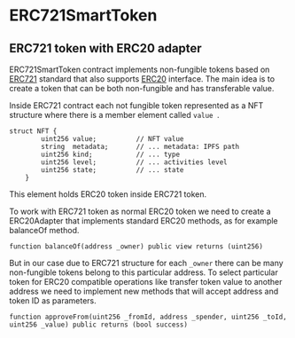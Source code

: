 # ERC721SmartToken
## ERC721 token with ERC20 adapter

ERC721SmartToken contract implements non-fungible tokens based on [ERC721](https://github.com/ethereum/eips/issues/721) standard 
that also supports [ERC20](https://github.com/ethereum/eips/issues/20) interface. The main idea is to create a token that can be both non-fungible and has transferable value. 

Inside ERC721 contract each not fungible token represented as a NFT structure where there is a member element called ```value ```.
```solidity
struct NFT {
        uint256 value;          // NFT value 
        string  metadata;       // ... metadata: IPFS path
        uint256 kind;           // ... type
        uint256 level;          // ... activities level
        uint256 state;          // ... state
    }
```
This element holds ERC20 token inside ERC721 token. 

To work with ERC721 token as normal ERC20 token we need to create a ERC20Adapter that implements standard ERC20 methods, 
as for example balanceOf method.
```solidity
function balanceOf(address _owner) public view returns (uint256)
```
But in our case due to ERC721 structure for each ```_owner``` there can be many 
non-fungible tokens belong to this particular address. To select particular token for ERC20 compatible operations like 
transfer token value to another address we need to implement new methods that will accept address and token ID as parameters.
```solidity
function approveFrom(uint256 _fromId, address _spender, uint256 _toId, uint256 _value) public returns (bool success)
```


